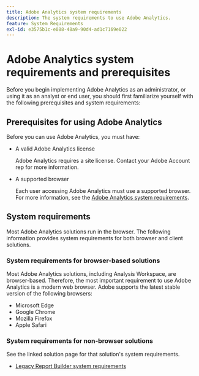```yaml
---
title: Adobe Analytics system requirements
description: The system requirements to use Adobe Analytics.
feature: System Requirements
exl-id: e3575b1c-e088-48a9-90d4-ad1c7169e022
---
```

# Adobe Analytics system requirements and prerequisites

Before you begin implementing Adobe Analytics as an administrator, or using it as an analyst or end user, you should first familiarize yourself with the following prerequisites and system requirements:

## Prerequisites for using Adobe Analytics

Before you can use Adobe Analytics, you must have:

* A valid Adobe Analytics license

  Adobe Analytics requires a site license. Contact your Adobe Account rep for more information.

* A supported browser

  Each user accessing Adobe Analytics must use a supported browser. For more information, see the [Adobe Analytics system requirements](https://experienceleague.adobe.com/docs/analytics/analyze/admin-overview/sys-reqs.html).

## System requirements

Most Adobe Analytics solutions run in the browser. The following information provides system requirements for both browser and client solutions. 

### System requirements for browser-based solutions

Most Adobe Analytics solutions, including Analysis Workspace, are browser-based. Therefore, the most important requirement to use Adobe Analytics is a modern web browser. Adobe supports the latest stable version of the following browsers:

* Microsoft Edge
* Google Chrome 
* Mozilla Firefox 
* Apple Safari

### System requirements for non-browser solutions

See the linked solution page for that solution's system requirements.

* [Legacy Report Builder system requirements](/help/analyze/legacy-report-builder/setup/system-requirements.md)

